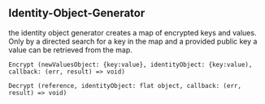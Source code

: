 ## Identity-Object-Generator

the identity object generator creates a map of encrypted keys and values.
Only by a directed search for a key in the map and a provided public key a value can be retrieved from the map.

`Encrypt (newValuesObject: {key:value}, identityObject: {key:value), callback: (err, result) => void)`


`Decrypt (reference, identityObject: flat object, callback: (err, result) => void)`